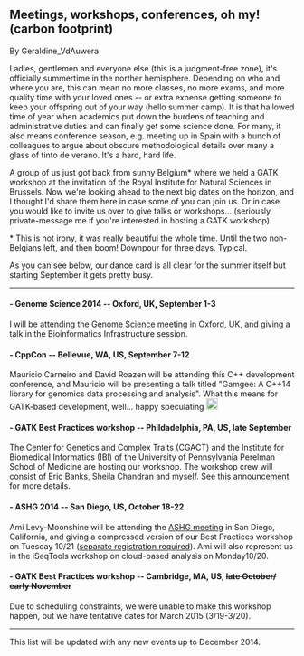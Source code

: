 ## Meetings, workshops, conferences, oh my! (carbon footprint)

By Geraldine_VdAuwera

<p>Ladies, gentlemen and everyone else (this is a judgment-free zone), it's officially summertime in the norther hemisphere. Depending on who and where you are, this can mean no more classes, no more exams, and more quality time with your loved ones -- or extra expense getting someone to keep your offspring out of your way (hello summer camp). It is that hallowed time of year when academics put down the burdens of teaching and administrative duties and can finally get some science done. For many, it also means conference season, e.g. meeting up in Spain with a bunch of colleagues to argue about obscure methodological details over many a glass of tinto de verano. It's a hard, hard life.</p>

<p>A group of us just got back from sunny Belgium* where we held a GATK workshop at the invitation of the Royal Institute for Natural Sciences in Brussels. Now we're looking ahead to the next big dates on the horizon, and I thought I'd share them here in case some of you can join us. Or in case you would like to invite us over to give talks or workshops... (seriously, private-message me if you're interested in hosting a GATK workshop).</p>

<p>* This is not irony, it was really beautiful the whole time. Until the two non-Belgians left, and then boom! Downpour for three days. Typical.</p>

<p>As you can see below, our dance card is all clear for the summer itself but starting September it gets pretty busy.</p>

<hr></hr><h4>- Genome Science 2014 -- Oxford, UK, September 1-3</h4>

<p>I will be attending the <a rel="nofollow" href="http://genomescience.org.uk/">Genome Science meeting</a> in Oxford, UK, and giving a talk in the Bioinformatics Infrastructure session.</p>

<h4>- CppCon -- Bellevue, WA, US, September 7-12</h4>

<p>Mauricio Carneiro and David Roazen will be attending this C++ development conference, and Mauricio will be presenting a talk titled "Gamgee: A C++14 library for genomics data processing and analysis". What this means for GATK-based development, well... happy speculating <img class="emoji" src="https://gatkforums.broadinstitute.org/resources/emoji/smile.png" title=":)" alt=":)" height="20"></img></p>

<h4>- GATK Best Practices workshop -- Phildadelphia, PA, US, late September</h4>

<p>The Center for Genetics and Complex Traits (CGACT) and the Institute for Biomedical Informatics (IBI) of the University of Pennsylvania Perelman School of Medicine are hosting our workshop. The workshop crew will consist of Eric Banks, Sheila Chandran and myself. See <a rel="nofollow" href="http://www.broadinstitute.org/gatk/blog?id=4543">this announcement</a> for more details.</p>

<h4>- ASHG 2014 -- San Diego, US, October 18-22</h4>

<p>Ami Levy-Moonshine will be attending the <a rel="nofollow" href="http://www.ashg.org/2014meeting/pages/general.shtml">ASHG meeting</a> in San Diego, California, and giving a compressed version of our Best Practices workshop on Tuesday 10/21 (<a rel="nofollow" href="http://www.ashg.org/2014meeting/pages/workshops.shtml">separate registration required</a>). Ami will also represent us in the iSeqTools workshop on cloud-based analysis on Monday10/20.</p>

<h4>- GATK Best Practices workshop -- Cambridge, MA, US, <del>late October/ early November</del></h4>

<p>Due to scheduling constraints, we were unable to make this workshop happen, but we have tentative dates for March 2015 (3/19-3/20).</p>

<hr></hr><p>This list will be updated with any new events up to December 2014.</p>
